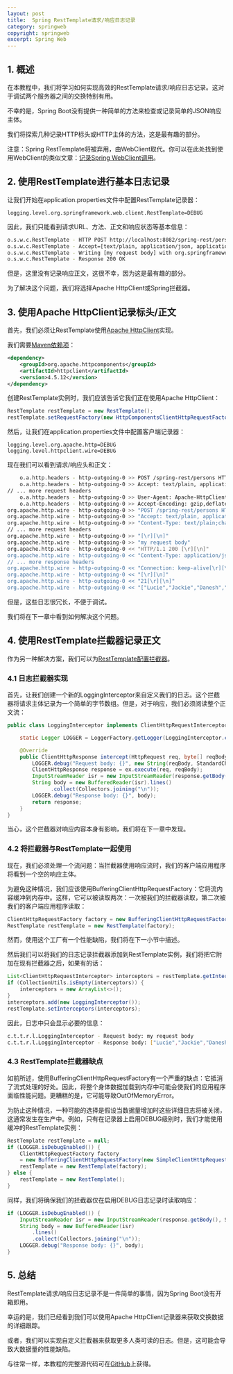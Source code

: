 ```yaml
---
layout: post
title:  Spring RestTemplate请求/响应日志记录
category: springweb
copyright: springweb
excerpt: Spring Web
---
```


## 1. 概述

在本教程中，我们将学习如何实现高效的RestTemplate请求/响应日志记录。这对于调试两个服务器之间的交换特别有用。

不幸的是，Spring Boot没有提供一种简单的方法来检查或记录简单的JSON响应主体。

我们将探索几种记录HTTP标头或HTTP主体的方法，这是最有趣的部分。

注意：Spring RestTemplate将被弃用，由WebClient取代。你可以在此处找到使用WebClient的类似文章：[记录Spring WebClient调用](https://www.baeldung.com/spring-log-webclient-calls)。

## 2. 使用RestTemplate进行基本日志记录

让我们开始在application.properties文件中配置RestTemplate记录器：

```properties
logging.level.org.springframework.web.client.RestTemplate=DEBUG
```

因此，我们只能看到请求URL、方法、正文和响应状态等基本信息：

```bash
o.s.w.c.RestTemplate - HTTP POST http://localhost:8082/spring-rest/persons
o.s.w.c.RestTemplate - Accept=[text/plain, application/json, application/*+json, */*]
o.s.w.c.RestTemplate - Writing [my request body] with org.springframework.http.converter.StringHttpMessageConverter
o.s.w.c.RestTemplate - Response 200 OK
```

但是，这里没有记录响应正文，这很不幸，因为这是最有趣的部分。

为了解决这个问题，我们将选择Apache HttpClient或Spring拦截器。

## 3. 使用Apache HttpClient记录标头/正文

首先，我们必须让RestTemplate使用[Apache HttpClient](https://hc.apache.org/httpcomponents-client-4.5.x/index.html)实现。

我们需要[Maven依赖项](https://search.maven.org/artifact/org.apache.httpcomponents/httpclient)：

```xml
<dependency>
    <groupId>org.apache.httpcomponents</groupId>
    <artifactId>httpclient</artifactId>
    <version>4.5.12</version>
</dependency>
```

创建RestTemplate实例时，我们应该告诉它我们正在使用Apache HttpClient：

```java
RestTemplate restTemplate = new RestTemplate();
restTemplate.setRequestFactory(new HttpComponentsClientHttpRequestFactory());
```

然后，让我们在application.properties文件中配置客户端记录器：

```properties
logging.level.org.apache.http=DEBUG
logging.level.httpclient.wire=DEBUG
```

现在我们可以看到请求/响应头和正文：

```bash
    o.a.http.headers - http-outgoing-0 >> POST /spring-rest/persons HTTP/1.1
    o.a.http.headers - http-outgoing-0 >> Accept: text/plain, application/json, application/*+json, */*
// ... more request headers
    o.a.http.headers - http-outgoing-0 >> User-Agent: Apache-HttpClient/4.5.9 (Java/1.8.0_171)
    o.a.http.headers - http-outgoing-0 >> Accept-Encoding: gzip,deflate
org.apache.http.wire - http-outgoing-0 >> "POST /spring-rest/persons HTTP/1.1[\r][\n]"
org.apache.http.wire - http-outgoing-0 >> "Accept: text/plain, application/json, application/*+json, */*[\r][\n]"
org.apache.http.wire - http-outgoing-0 >> "Content-Type: text/plain;charset=ISO-8859-1[\r][\n]"
// ... more request headers
org.apache.http.wire - http-outgoing-0 >> "[\r][\n]"
org.apache.http.wire - http-outgoing-0 >> "my request body"
org.apache.http.wire - http-outgoing-0 << "HTTP/1.1 200 [\r][\n]"
org.apache.http.wire - http-outgoing-0 << "Content-Type: application/json[\r][\n]"
// ... more response headers
org.apache.http.wire - http-outgoing-0 << "Connection: keep-alive[\r][\n]"
org.apache.http.wire - http-outgoing-0 << "[\r][\n]"
org.apache.http.wire - http-outgoing-0 << "21[\r][\n]"
org.apache.http.wire - http-outgoing-0 << "["Lucie","Jackie","Danesh","Tao"][\r][\n]"
```

但是，这些日志很冗长，不便于调试。

我们将在下一章中看到如何解决这个问题。

## 4. 使用RestTemplate拦截器记录正文

作为另一种解决方案，我们可以为[RestTemplate配置拦截器](https://www.baeldung.com/spring-rest-template-interceptor)。

### 4.1 日志拦截器实现

首先，让我们创建一个新的LoggingInterceptor来自定义我们的日志。这个拦截器将请求主体记录为一个简单的字节数组。但是，对于响应，我们必须阅读整个正文流：

```java
public class LoggingInterceptor implements ClientHttpRequestInterceptor {

    static Logger LOGGER = LoggerFactory.getLogger(LoggingInterceptor.class);

    @Override
    public ClientHttpResponse intercept(HttpRequest req, byte[] reqBody, ClientHttpRequestExecution ex) throws IOException {
        LOGGER.debug("Request body: {}", new String(reqBody, StandardCharsets.UTF_8));
        ClientHttpResponse response = ex.execute(req, reqBody);
        InputStreamReader isr = new InputStreamReader(response.getBody(), StandardCharsets.UTF_8);
        String body = new BufferedReader(isr).lines()
              .collect(Collectors.joining("\n"));
        LOGGER.debug("Response body: {}", body);
        return response;
    }
}
```

当心，这个拦截器对响应内容本身有影响，我们将在下一章中发现。

### 4.2 将拦截器与RestTemplate一起使用

现在，我们必须处理一个流问题：当拦截器使用响应流时，我们的客户端应用程序将看到一个空的响应主体。

为避免这种情况，我们应该使用BufferingClientHttpRequestFactory：它将流内容缓冲到内存中。这样，它可以被读取两次：一次被我们的拦截器读取，第二次被我们的客户端应用程序读取：

```java
ClientHttpRequestFactory factory = new BufferingClientHttpRequestFactory(new SimpleClientHttpRequestFactory());
RestTemplate restTemplate = new RestTemplate(factory);
```

然而，使用这个工厂有一个性能缺陷，我们将在下一小节中描述。

然后我们可以将我们的日志记录拦截器添加到RestTemplate实例，我们将把它附加在现有拦截器之后，如果有的话：

```java
List<ClientHttpRequestInterceptor> interceptors = restTemplate.getInterceptors();
if (CollectionUtils.isEmpty(interceptors)) {
    interceptors = new ArrayList<>();
}
interceptors.add(new LoggingInterceptor());
restTemplate.setInterceptors(interceptors);
```

因此，日志中只会显示必要的信息：

```bash
c.t.t.r.l.LoggingInterceptor - Request body: my request body
c.t.t.r.l.LoggingInterceptor - Response body: ["Lucie","Jackie","Danesh","Tao"]
```

### 4.3 RestTemplate拦截器缺点

如前所述，使用BufferingClientHttpRequestFactory有一个严重的缺点：它抵消了流式处理的好处。因此，将整个身体数据加载到内存中可能会使我们的应用程序面临性能问题。更糟糕的是，它可能导致OutOfMemoryError。

为防止这种情况，一种可能的选择是假设当数据量增加时这些详细日志将被关闭，这通常发生在生产中。例如，只有在记录器上启用DEBUG级别时，我们才能使用缓冲的RestTemplate实例：

```java
RestTemplate restTemplate = null;
if (LOGGER.isDebugEnabled()) {
    ClientHttpRequestFactory factory 
    = new BufferingClientHttpRequestFactory(new SimpleClientHttpRequestFactory());
    restTemplate = new RestTemplate(factory);
} else {
    restTemplate = new RestTemplate();
}
```

同样，我们将确保我们的拦截器仅在启用DEBUG日志记录时读取响应：

```java
if (LOGGER.isDebugEnabled()) {
    InputStreamReader isr = new InputStreamReader(response.getBody(), StandardCharsets.UTF_8);
    String body = new BufferedReader(isr)
        .lines()
        .collect(Collectors.joining("\n"));
    LOGGER.debug("Response body: {}", body);
}
```

## 5. 总结

RestTemplate请求/响应日志记录不是一件简单的事情，因为Spring Boot没有开箱即用。

幸运的是，我们已经看到我们可以使用Apache HttpClient记录器来获取交换数据的详细跟踪。

或者，我们可以实现自定义拦截器来获取更多人类可读的日志。但是，这可能会导致大数据量的性能缺陷。

与往常一样，本教程的完整源代码可在[GitHub](https://github.com/tuyucheng7/taketoday-tutorial4j/tree/master/spring-web-modules)上获得。